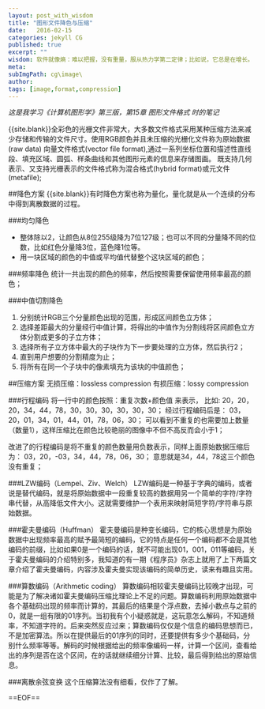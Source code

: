 ```yaml
---
layout: post_with_wisdom
title: "图形文件降色与压缩" 
date:   2016-02-15
categories: jekyll CG
published: true
excerpt: ""
wisdom: 软件就像熵：难以把握，没有重量，服从热力学第二定律；比如说，它总是在增长。 —— 诺曼·奥古斯丁（ Norman Augustine），洛克希德马丁公司前总裁
meta: 
subImgPath: cg\image\
author: 
tags: [image,format,compression]
---
```

*这是我学习《计算机图形学》第三版，第15章 图形文件格式 时的笔记*

{{site.blank}}全彩色的光栅文件非常大，大多数文件格式采用某种压缩方法来减少存储和传输的文件尺寸。使用RGB颜色并且未压缩的光栅化文件称为原始数据(raw data) 向量文件格式(vector file format),通过一系列坐标位置和描述性直线段、填充区域、圆弧、样条曲线和其他图形元素的信息来存储图画。
既支持几何表示、又支持光栅表示的文件格式称为混合格式(hybrid format)或元文件(metafile);

##降色方案
{{site.blank}}有时降色方案也称为量化，量化就是从一个连续的分布中得到离散数据的过程。

###均匀降色
* 整体除以2，让颜色从8位255级降为7位127级；也可以不同的分量降不同的位数，比如红色分量降3位，蓝色降1位等。
* 用一块区域的颜色的中值或平均值代替整个这块区域的颜色；

###频率降色
统计一共出现的颜色的频率，然后按照需要保留使用频率最高的颜色；

###中值切割降色
1. 分别统计RGB三个分量颜色出现的范围，形成区间颜色立方体；
2. 选择差距最大的分量经行中值计算，将得出的中值作为分割线将区间颜色立方体分割成更多的子立方体；
3. 选择所有子立方体中最大的子块作为下一步要处理的立方体，然后执行2；
4. 直到用户想要的分割精度为止；
5. 将所有在同一个子块中的像素填充为该块的中值颜色；

##压缩方案
无损压缩：lossless compression
有损压缩：lossy compression

###行程编码
将一行中的颜色按照：重复次数+颜色值 来表示，
比如:
20，20，20，34，44，78，30，30，30，30，30，30；
经过行程编码后是：
03，20，01，34，01，44，01，78，06，30；
可以看到不重复的也需要加上数量（数量1），这样压缩比在颜色比较艳丽的图像中不但不高反而会小于1；

改进了的行程编码是将不重复的颜色数量用负数表示，同样上面原始数据压缩后为：
03，20，-03，34，44，78，06，30；
意思就是34，44，78这三个颜色没有重复；

###LZW编码（Lempel、Ziv、Welch）
LZW编码是一种基于字典的编码，或者说是替代编码，就是将原始数据中一段重复较高的数据用另一个简单的字符/字符串代替，从高降低文件大小。这就需要维护一个表用来映射简短字符/字符串与原始数据。

###霍夫曼编码（Huffman）
霍夫曼编码是种变长编码，它的核心思想是为原始数据中出现频率最高的赋予最简短的编码，它的特点是任何一个编码都不会是其他编码的前缀，比如如果0是一个编码的话，就不可能出现01，001，011等编码，关于霍夫曼编码的介绍特别多，我知道的有一期《程序员》杂志上就用了上下两篇文章介绍了霍夫曼编码，内容涉及霍夫曼实现该编码的简单历史，读来有趣且实用。

###算数编码（Arithmetic coding）
算数编码相较霍夫曼编码比较晚才出现，可能是为了解决诸如霍夫曼编码压缩比理论上不足的问题。算数编码利用原始数据中各个基础码出现的频率而计算的，其最后的结果是个浮点数，去掉小数点与之前的0，就是一组有限的01序列。当初我有个小疑惑就是，这玩意怎么解码，不知道频率，不知道字符的。后来突然反应过来；算数编码仅仅是个信息的编码思想而已，不是加密算法。所以在提供最后的01序列的同时，还要提供有多少个基础码，分别什么频率等等。解码的时候根据给出的频率像编码一样，计算一个区间，查看给出的序列是否在这个区间，在的话就继续细分计算、比较，最后得到给出的原始信息。

###离散余弦变换
这个压缩算法没有细看，仅作了了解。

==EOF==

[url_huffman]:[http://blog.jobbole.com/20091/]
